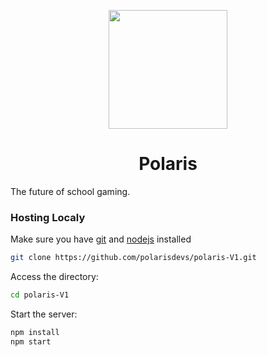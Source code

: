 <p align="center">
  <img src="https://raw.githubusercontent.com/polarisdevs/polaris-V1/main/static/assets/icons/polaris.png" width="190px"/>
</p>
<h1 align="center">Polaris</h1>
The future of school gaming.

### Hosting Localy
Make sure you have [git](https://git-scm.com/) and [nodejs](https://nodejs.org/) installed

````bash
git clone https://github.com/polarisdevs/polaris-V1.git
````
Access the directory:
````bash
cd polaris-V1
````
Start the server:
````bash
npm install
npm start
````
